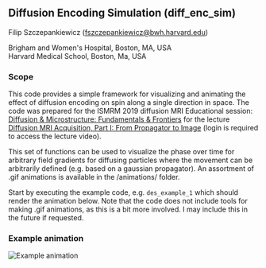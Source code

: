 ## Diffusion Encoding Simulation (diff_enc_sim)

Filip Szczepankiewicz (fszczepankiewicz@bwh.harvard.edu)  

Brigham and Women's Hospital, Boston, MA, USA  
Harvard Medical School, Boston, Ma, USA  

### Scope
This code provides a simple framework for visualizing and animating the effect of diffusion encoding on spin along a single direction in space. The code was prepared for the ISMRM 2019 diffusion MRI Educational session: [Diffusion & Microstructure: Fundamentals & Frontiers](https://www.ismrm.org/19/program_files/WE05.htm) for the lecture [Diffusion MRI Acquisition, Part I: From Propagator to Image](https://cds.ismrm.org/protected/19MPresentations/eduvids/11/710B/0845/) (login is required to access the lecture video).

This set of functions can be used to visualize the phase over time for arbitrary field gradients for diffusing particles where the movement can be arbitrarily defined (e.g. based on a gaussian propagator). An assortment of .gif animations is available in the /animations/ folder.

Start by executing the example code, e.g. `des_example_1` which should render the animation below. Note that the code does not include tools for making .gif animations, as this is a bit more involved. I may include this in the future if requested.

### Example animation
![Example animation](animations/walkon_1.gif)
